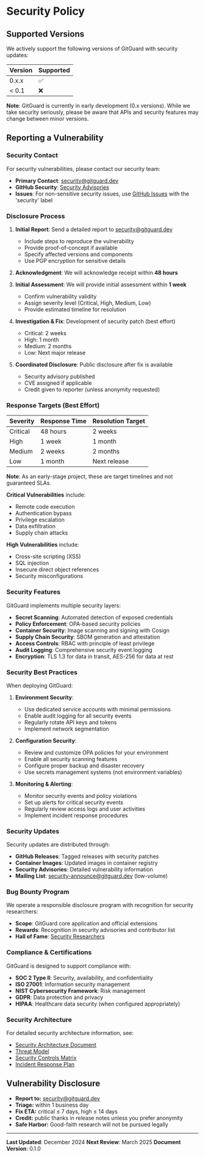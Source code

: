 # Security Policy

## Supported Versions

We actively support the following versions of GitGuard with security updates:

| Version | Supported          |
| ------- | ------------------ |
| 0.x.x   | :white_check_mark: |
| < 0.1   | :x:                |

**Note**: GitGuard is currently in early development (0.x versions). While we take security seriously, please be aware that APIs and security features may change between minor versions.

## Reporting a Vulnerability

### Security Contact

For security vulnerabilities, please contact our security team:

- **Primary Contact**: security@gitguard.dev
- **GitHub Security**: [Security Advisories](https://github.com/Ava-Prime/gitguard/security/advisories)
- **Issues**: For non-sensitive security issues, use [GitHub Issues](https://github.com/Ava-Prime/gitguard/issues) with the 'security' label

### Disclosure Process

1. **Initial Report**: Send a detailed report to security@gitguard.dev
   - Include steps to reproduce the vulnerability
   - Provide proof-of-concept if available
   - Specify affected versions and components
   - Use PGP encryption for sensitive details

2. **Acknowledgment**: We will acknowledge receipt within **48 hours**

3. **Initial Assessment**: We will provide initial assessment within **1 week**
   - Confirm vulnerability validity
   - Assign severity level (Critical, High, Medium, Low)
   - Provide estimated timeline for resolution

4. **Investigation & Fix**: Development of security patch (best effort)
   - Critical: 2 weeks
   - High: 1 month
   - Medium: 2 months
   - Low: Next major release

5. **Coordinated Disclosure**: Public disclosure after fix is available
   - Security advisory published
   - CVE assigned if applicable
   - Credit given to reporter (unless anonymity requested)

### Response Targets (Best Effort)

| Severity | Response Time | Resolution Target |
|----------|---------------|-------------------|
| Critical | 48 hours      | 2 weeks          |
| High     | 1 week        | 1 month          |
| Medium   | 2 weeks       | 2 months         |
| Low      | 1 month       | Next release     |

**Note**: As an early-stage project, these are target timelines and not guaranteed SLAs.

**Critical Vulnerabilities** include:
- Remote code execution
- Authentication bypass
- Privilege escalation
- Data exfiltration
- Supply chain attacks

**High Vulnerabilities** include:
- Cross-site scripting (XSS)
- SQL injection
- Insecure direct object references
- Security misconfigurations

### Security Features

GitGuard implements multiple security layers:

- **Secret Scanning**: Automated detection of exposed credentials
- **Policy Enforcement**: OPA-based security policies
- **Container Security**: Image scanning and signing with Cosign
- **Supply Chain Security**: SBOM generation and attestation
- **Access Controls**: RBAC with principle of least privilege
- **Audit Logging**: Comprehensive security event logging
- **Encryption**: TLS 1.3 for data in transit, AES-256 for data at rest

### Security Best Practices

When deploying GitGuard:

1. **Environment Security**:
   - Use dedicated service accounts with minimal permissions
   - Enable audit logging for all security events
   - Regularly rotate API keys and tokens
   - Implement network segmentation

2. **Configuration Security**:
   - Review and customize OPA policies for your environment
   - Enable all security scanning features
   - Configure proper backup and disaster recovery
   - Use secrets management systems (not environment variables)

3. **Monitoring & Alerting**:
   - Monitor security events and policy violations
   - Set up alerts for critical security events
   - Regularly review access logs and user activities
   - Implement incident response procedures

### Security Updates

Security updates are distributed through:

- **GitHub Releases**: Tagged releases with security patches
- **Container Images**: Updated images in container registry
- **Security Advisories**: Detailed vulnerability information
- **Mailing List**: security-announce@gitguard.dev (low-volume)

### Bug Bounty Program

We operate a responsible disclosure program with recognition for security researchers:

- **Scope**: GitGuard core application and official extensions
- **Rewards**: Recognition in security advisories and contributor list
- **Hall of Fame**: [Security Researchers](https://gitguard.dev/security/hall-of-fame)

### Compliance & Certifications

GitGuard is designed to support compliance with:

- **SOC 2 Type II**: Security, availability, and confidentiality
- **ISO 27001**: Information security management
- **NIST Cybersecurity Framework**: Risk management
- **GDPR**: Data protection and privacy
- **HIPAA**: Healthcare data security (when configured appropriately)

### Security Architecture

For detailed security architecture information, see:

- [Security Architecture Document](docs/security-architecture.md)
- [Threat Model](docs/threat-model.md)
- [Security Controls Matrix](docs/security-controls.md)
- [Incident Response Plan](docs/incident-response.md)

## Vulnerability Disclosure

- **Report to:** security@gitguard.dev
- **Triage:** within 1 business day
- **Fix ETA:** critical ≤ 7 days, high ≤ 14 days
- **Credit:** public thanks in release notes unless you prefer anonymity
- **Safe Harbor:** Good-faith research will not be pursued legally

---

**Last Updated**: December 2024
**Next Review**: March 2025
**Document Version**: 0.1.0
